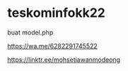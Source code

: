 # teskominfokk22

buat model.php

https://wa.me/6282291745522

https://linktr.ee/mohsetiawanmodeong
